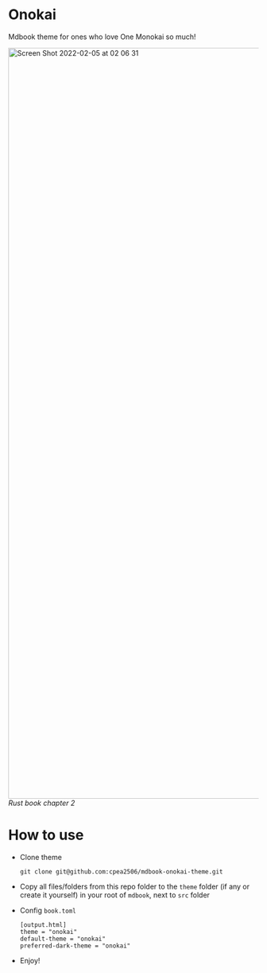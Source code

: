 # Onokai

Mdbook theme for ones who love One Monokai so much!

<div>
<img width="1510" alt="Screen Shot 2022-02-05 at 02 06 31" src="https://user-images.githubusercontent.com/42694704/152588207-0885681b-a1a2-4d26-afa6-a378e9b43276.png">
<em>Rust book chapter 2</em
/div>


# How to use

- Clone theme

  ```shell
  git clone git@github.com:cpea2506/mdbook-onokai-theme.git
  ```

- Copy all files/folders from this repo folder to the `theme` folder (if any or create it yourself) in your root of `mdbook`, next to `src` folder

- Config `book.toml`

  ```shell
  [output.html]
  theme = "onokai"
  default-theme = "onokai"
  preferred-dark-theme = "onokai"
  ```

- Enjoy!

